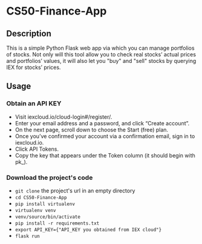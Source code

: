 # CS50-Finance-App
## Description
This is a simple Python Flask web app via which you can manage portfolios of stocks. Not only will this tool allow you to check real stocks’ actual prices and portfolios’ values, it will also let you "buy" and "sell" stocks by querying IEX for stocks’ prices.
## Usage
### Obtain an API KEY 
* Visit iexcloud.io/cloud-login#/register/.
* Enter your email address and a password, and click “Create account”.
* On the next page, scroll down to choose the Start (free) plan.
* Once you’ve confirmed your account via a confirmation email, sign in to iexcloud.io.
* Click API Tokens.
* Copy the key that appears under the Token column (it should begin with pk_).
### Download the project's code
* `git clone` the project's url in an empty directory
* `cd CS50-Finance-App`
* `pip install virtualenv`
* `virtualenv venv`
* `venv/source/bin/activate`
* `pip install -r requirements.txt`
* `export API_KEY={"API_KEY you obtained from IEX cloud"}`
* `flask run`

